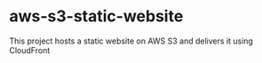 # aws-s3-static-website
This project hosts a static website on AWS S3 and delivers it using CloudFront
